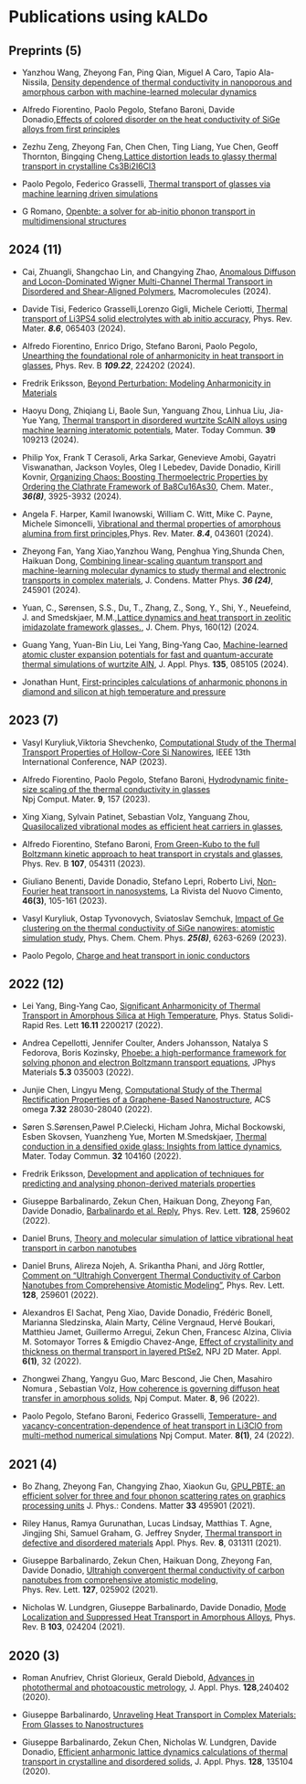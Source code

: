 # Publications using kALDo

## Preprints (5)

* Yanzhou Wang, Zheyong Fan, Ping Qian, Miguel A Caro, Tapio Ala-Nissila, [Density dependence of thermal conductivity in nanoporous and amorphous carbon with machine-learned molecular dynamics](https://arxiv.org/abs/2408.12390)

* Alfredo Fiorentino, Paolo Pegolo, Stefano Baroni, Davide Donadio,[Effects of colored disorder on the heat conductivity of SiGe alloys from first principles](https://arxiv.org/abs/2408.05155)

* Zezhu Zeng, Zheyong Fan, Chen Chen, Ting Liang, Yue Chen, Geoff Thornton, Bingqing Cheng,[Lattice distortion leads to glassy thermal transport in crystalline Cs3Bi2I6Cl3](https://arxiv.org/abs/2407.18510)

* Paolo Pegolo, Federico Grasselli,
[Thermal transport of glasses via machine learning driven simulations](https://arxiv.org/abs/2402.06479)

* G Romano,
[Openbte: a solver for ab-initio phonon transport in multidimensional structures](https://arxiv.org/abs/2106.02764)

## 2024 (11)

* Cai, Zhuangli, Shangchao Lin, and Changying Zhao, [Anomalous Diffuson and Locon-Dominated Wigner Multi-Channel Thermal Transport in Disordered and Shear-Aligned Polymers](https://pubs.acs.org/doi/epdf/10.1021/acs.macromol.4c00230), Macromolecules (2024).


* Davide Tisi, Federico Grasselli,Lorenzo Gigli, Michele Ceriotti, [Thermal transport of Li3PS4 solid electrolytes with ab initio accuracy](https://journals.aps.org/prmaterials/abstract/10.1103/PhysRevMaterials.8.065403), Phys. Rev. Mater. ***8.6***, 065403 (2024).


* Alfredo Fiorentino, Enrico Drigo, Stefano Baroni, Paolo Pegolo, [Unearthing the foundational role of anharmonicity in heat transport in glasses](https://journals.aps.org/prb/abstract/10.1103/PhysRevB.109.224202), Phys. Rev. B ***109.22***, 224202 (2024).


* Fredrik Eriksson, [Beyond Perturbation: Modeling Anharmonicity in Materials](https://research.chalmers.se/publication/540860/file/540860_Fulltext.pdf)


* Haoyu Dong,  Zhiqiang Li,  Baole Sun,  Yanguang Zhou,  Linhua Liu, Jia-Yue Yang, [Thermal transport in disordered wurtzite ScAlN alloys using machine learning interatomic potentials](https://www.sciencedirect.com/science/article/pii/S2352492824011942?casa_token=c7LgMcZwdLsAAAAA:0d5iitbkKJ-Y0v90-K6ZjyiXrmk4yqyYMHmGhNuWzhChNFEPWyYODKaUbxkWKReY5dc6lss), Mater. Today Commun. **39**  109213 (2024). 


* Philip Yox, Frank T Cerasoli, Arka Sarkar, Genevieve Amobi, Gayatri Viswanathan, Jackson Voyles, Oleg l Lebedev, Davide Donadio, Kirill Kovnir, [Organizing Chaos: Boosting Thermoelectric Properties by Ordering the Clathrate Framework of Ba8Cu16As30](https://pubs.acs.org/doi/abs/10.1021/acs.chemmater.4c00419), Chem. Mater., ***36(8)***, 3925-3932 (2024).


* Angela F. Harper,  Kamil Iwanowski,  William C. Witt,  Mike C. Payne, Michele Simoncelli,
[Vibrational and thermal properties of amorphous alumina from first principles](https://journals.aps.org/prmaterials/references/10.1103/PhysRevMaterials.8.043601),Phys. Rev. Mater. ***8.4***, 043601 (2024).

* Zheyong Fan, Yang Xiao,Yanzhou Wang, Penghua Ying,Shunda Chen, Haikuan Dong,
[Combining linear-scaling quantum transport and machine-learning molecular dynamics to study thermal and electronic transports in complex materials](https://iopscience.iop.org/article/10.1088/1361-648X/ad31c2/meta), J. Condens. Matter Phys. ***36 (24)***, 245901 (2024).

* Yuan, C., Sørensen, S.S., Du, T., Zhang, Z., Song, Y., Shi, Y., Neuefeind, J. and Smedskjaer, M.M.,[Lattice dynamics and heat transport in zeolitic imidazolate framework glasses.](https://pubs.aip.org/aip/jcp/article/160/12/124502/3279728), J. Chem. Phys, 160(12) (2024. 
 
* Guang Yang,  Yuan-Bin Liu,  Lei Yang,  Bing-Yang Cao,
[Machine-learned atomic cluster expansion potentials for fast and quantum-accurate thermal simulations of wurtzite AlN](https://pubs.aip.org/aip/jap/article/135/8/085105/3266915/Machine-learned-atomic-cluster-expansion),
J. Appl. Phys. **135**, 085105 (2024).


* Jonathan Hunt,
[First-principles calculations of anharmonic phonons in diamond and silicon at high temperature and pressure](https://era.ed.ac.uk/handle/1842/41444)


## 2023 (7)

* Vasyl Kuryliuk,Viktoria Shevchenko,
[Computational Study of the Thermal Transport Properties of Hollow-Core Si Nanowires](https://ieeexplore.ieee.org/abstract/document/10310942),
IEEE 13th International Conference, NAP (2023).

* Alfredo Fiorentino, Paolo Pegolo, Stefano Baroni, 
[Hydrodynamic finite-size scaling of the thermal conductivity in glasses](https://www.nature.com/articles/s41524-023-01116-2)	
Npj Comput. Mater.  **9**, 157 (2023).

* Xing Xiang, Sylvain Patinet, Sebastian Volz, Yanguang Zhou,
[Quasilocalized vibrational modes as efficient heat carriers in glasses](https://www.sciencedirect.com/science/article/pii/S0017931023003034),

* Alfredo Fiorentino, Stefano Baroni,
[From Green-Kubo to the full Boltzmann kinetic approach to heat transport in crystals and glasses](https://journals.aps.org/prb/abstract/10.1103/PhysRevB.107.054311),
Phys. Rev. B **107**, 054311 (2023).

* Giuliano Benenti, Davide Donadio,  Stefano Lepri,  Roberto Livi,
[Non-Fourier heat transport in nanosystems](https://link.springer.com/article/10.1007/s40766-023-00041-w),
La Rivista del Nuovo Cimento, **46(3)**, 105-161 (2023).

* Vasyl Kuryliuk, Ostap Tyvonovych, Sviatoslav Semchuk,
[Impact of Ge clustering on the thermal conductivity of SiGe nanowires: atomistic simulation study](https://pubs.rsc.org/en/content/articlehtml/2023/cp/d2cp05185k),
Phys. Chem. Chem. Phys. ***25(8)***, 6263-6269 (2023).

* Paolo Pegolo,
[Charge and heat transport in ionic conductors](https://iris.sissa.it/handle/20.500.11767/130672)

## 2022 (12)

* Lei Yang,  Bing-Yang Cao,
[Significant Anharmonicity of Thermal Transport in Amorphous Silica at High Temperature](https://onlinelibrary.wiley.com/doi/full/10.1002/pssr.202200217),
Phys. Status Solidi-Rapid Res. Lett **16.11** 2200217 (2022).

* Andrea Cepellotti, Jennifer Coulter, Anders Johansson, Natalya S Fedorova, Boris Kozinsky,
[Phoebe: a high-performance framework for solving phonon and electron Boltzmann transport equations](https://iopscience.iop.org/article/10.1088/2515-7639/ac86f6/meta),
JPhys Materials **5.3** 035003 (2022). 

* Junjie Chen, Lingyu Meng,
[Computational Study of the Thermal Rectification Properties of a Graphene-Based Nanostructure](https://pubs.acs.org/doi/full/10.1021/acsomega.2c02041),
ACS omega **7.32** 28030-28040 (2022).

* Søren S.Sørensen,Pawel P.Cielecki, Hicham Johra, Michal Bockowski, Esben Skovsen, Yuanzheng Yue, Morten M.Smedskjaer,
[Thermal conduction in a densified oxide glass: Insights from lattice dynamics](https://www.sciencedirect.com/science/article/pii/S235249282201011X),
Mater. Today Commun. **32**  104160 (2022).

* Fredrik Eriksson, 
[Development and application of techniques for predicting and analysing phonon-derived materials properties](https://research.chalmers.se/publication/531514/file/531514_Fulltext.pdf)
 

* Giuseppe Barbalinardo, Zekun Chen, Haikuan Dong, Zheyong Fan, Davide Donadio,
[Barbalinardo et al. Reply](https://journals.aps.org/prl/abstract/10.1103/PhysRevLett.128.259602),
Phys. Rev. Lett. **128**, 259602 (2022).

* Daniel Bruns,
[Theory and molecular simulation of lattice vibrational heat transport in carbon nanotubes](https://open.library.ubc.ca/soa/cIRcle/collections/ubctheses/24/items/1.0416244)

* Daniel Bruns, Alireza Nojeh, A. Srikantha Phani, and Jörg Rottler, 
[Comment on “Ultrahigh Convergent Thermal Conductivity of Carbon Nanotubes from Comprehensive Atomistic Modeling”](https://journals.aps.org/prl/abstract/10.1103/PhysRevLett.128.259601),
Phys. Rev. Lett. **128**, 259601 (2022).

* Alexandros El Sachat, Peng Xiao, Davide Donadio, Frédéric Bonell, Marianna Sledzinska, Alain Marty, Céline Vergnaud, Hervé Boukari, Matthieu Jamet, Guillermo Arregui, Zekun Chen, Francesc Alzina, Clivia M. Sotomayor Torres & Emigdio Chavez-Ange,
[Effect of crystallinity and thickness on thermal transport in layered PtSe2](https://www.nature.com/articles/s41699-022-00311-x), 
NPJ 2D Mater. Appl. **6(1)**, 32  (2022).

* Zhongwei Zhang, Yangyu Guo, Marc Bescond, Jie Chen, Masahiro Nomura ,  Sebastian Volz,
[How coherence is governing diffuson heat transfer in amorphous solids](https://www.nature.com/articles/s41524-022-00776-w), 
Npj Comput. Mater.  **8**, 96 (2022).

* Paolo Pegolo,  Stefano Baroni, Federico Grasselli,
[Temperature- and vacancy-concentration-dependence of heat transport in Li3ClO from multi-method numerical simulations](https://www.nature.com/articles/s41524-021-00693-4)
Npj Comput. Mater. **8(1)**, 24 (2022).

## 2021 (4)

* Bo Zhang, Zheyong Fan, Changying Zhao, Xiaokun Gu,
[GPU_PBTE: an efficient solver for three and four phonon scattering rates on graphics processing units](https://iopscience.iop.org/article/10.1088/1361-648X/ac268d/meta)
J. Phys.: Condens. Matter **33** 495901 (2021).

* Riley Hanus, Ramya Gurunathan, Lucas Lindsay, Matthias T. Agne, Jingjing Shi, Samuel Graham, G. Jeffrey Snyder,
[Thermal transport in defective and disordered materials](https://pubs.aip.org/aip/apr/article/8/3/031311/124794/Thermal-transport-in-defective-and-disordered)
Appl. Phys. Rev. **8**, 031311 (2021).

* Giuseppe Barbalinardo, Zekun Chen, Haikuan Dong, Zheyong Fan, Davide Donadio,
[Ultrahigh convergent thermal conductivity of carbon nanotubes from comprehensive atomistic modeling](https://doi.org/10.1103/PhysRevLett.127.025902), 	
Phys. Rev. Lett. **127**, 025902 (2021).

* Nicholas W. Lundgren, Giuseppe Barbalinardo, Davide Donadio,
[Mode Localization and Suppressed Heat Transport in Amorphous Alloys](https://doi.org/10.1103/PhysRevB.103.024204),
Phys. Rev. B **103**, 024204 (2021).


## 2020 (3)

* Roman Anufriev, Christ Glorieux,  Gerald Diebold,
 [Advances in photothermal and photoacoustic metrology](https://pubs.aip.org/aip/jap/article/128/24/240402/1027028),
J. Appl. Phys. **128**,240402 (2020).

* Giuseppe Barbalinardo,
[Unraveling Heat Transport in Complex Materials: From Glasses to Nanostructures](https://www.proquest.com/docview/2540546522?pq-origsite=gscholar&fromopenview=true&sourcetype=Dissertations%20&%20Theses) 

* Giuseppe Barbalinardo, Zekun Chen, Nicholas W. Lundgren, Davide Donadio, 
[Efficient anharmonic lattice dynamics calculations of thermal transport in crystalline and disordered solids](https://aip.scitation.org/doi/10.1063/5.0020443),
J. Appl. Phys. **128**, 135104 (2020). 
